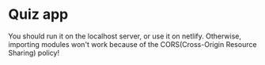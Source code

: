 # Quiz app
You should run it on the localhost server, or use it on netlify. Otherwise, importing modules won't work because of the CORS(Cross-Origin Resource Sharing) policy!
